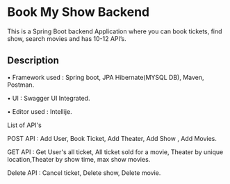 # Book My Show Backend

This is a Spring Boot backend Application where you can book
tickets, find show, search movies and has 10-12 API’s.


## Description
• Framework used : Spring boot, JPA Hibernate(MYSQL DB), Maven,
Postman.

• UI : Swagger UI Integrated.

• Editor used : Intellije.

List of API's 

POST API : Add User, Book Ticket, Add Theater, Add Show , Add Movies.

GET API : Get User's all ticket, All ticket sold for a movie, Theater by unique location,Theater by show time, max show movies.

Delete API : Cancel ticket, Delete show, Delete movie.
